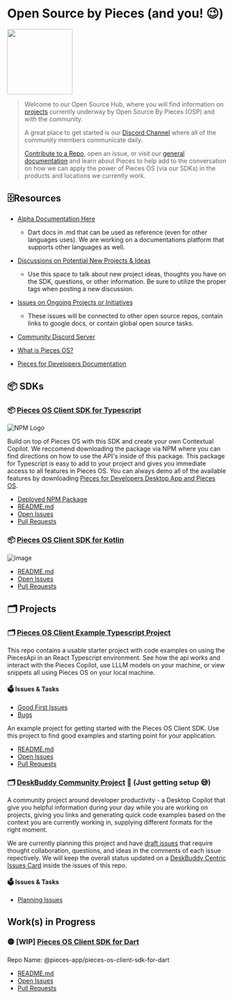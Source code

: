 # Open Source by Pieces (and you! 😉)

<img height="150px" src="https://github.com/pieces-app/opensource/assets/55861512/29ecef11-132a-435e-a039-cb6347490294" />

> Welcome to our Open Source Hub, where you will find information on [projects](/#Projects) currently underway by Open Source By Pieces (OSP) and with the community.
>
> A great place to get started is our [Discord Channel](https://discord.gg/getpieces) where all of the community members communicate daily.
> 
> [Contribute to a Repo](/#Projects), open an issue, or visit our [general documentation](https://docs.pieces.app) and learn about Pieces to help add to the conversation on how we can apply the power of Pieces OS (via our SDKs) in the products and locations we currently work.

## 🗄️Resources 
* [Alpha Documentation Here](https://github.com/pieces-app/pieces-os-client-sdk-for-dart/tree/main/doc)
  - Dart docs in .md that can be used as reference (even for other languages uses). We are working on a documentations platform that supports other languages as well.

* [Discussions on Potential New Projects & Ideas](https://github.com/pieces-app/opensource/discussions)
  - Use this space to talk about new project ideas, thoughts you have on the SDK, questions, or other information. Be sure to utilize the proper tags when posting a new discussion. 
* [Issues on Ongoing Projects or Initiatives](https://github.com/pieces-app/opensource/issues)
  - These issues will be connected to other open source repos, contain links to google docs, or contain global open source tasks.
* [Community Discord Server](https://discord.gg/getpieces)
* [What is Pieces OS?](https://docs.pieces.app/installation-getting-started/pieces-os)
* [Pieces for Developers Documentation](https://docs.pieces.app)

## 📦 SDKs

### 📦 [Pieces OS Client SDK for Typescript](https://github.com/pieces-app/pieces-os-client-sdk-for-typescript) 
![NPM Logo](https://github.com/pieces-app/opensource/assets/55861512/40b41998-84a8-4f75-b4b5-c933c813e8fa)

Build on top of Pieces OS with this SDK and create your own Contextual Copilot. We reccomend downloading the package via NPM where you can find directions on how to use the API's inside of this package. This package for Typescript is easy to add to your project and gives you immediate access to all features in Pieces OS. You can always demo all of the available features by downloading [Pieces for Developers Desktop App and Pieces OS](https://docs.pieces.app/installation-getting-started/what-am-i-installing).

* [Deployed NPM Package](https://www.npmjs.com/package/@pieces.app/pieces-os-client)
* [README.md](https://github.com/pieces-app/pieces-os-client-sdk-for-typescript#readme)
* [Open Issues](https://github.com/pieces-app/pieces-os-client-sdk-for-typescript/issues)
* [Pull Requests](https://github.com/pieces-app/pieces-os-client-sdk-for-typescript/pulls)

### 📦 [Pieces OS Client SDK for Kotlin](https://github.com/pieces-app/pieces-os-client-sdk-for-kotlin) 

![image](https://github.com/pieces-app/opensource/assets/55861512/962a7681-f15b-4fb4-89de-defd946f3a5d)

* [README.md](https://github.com/pieces-app/pieces-os-client-sdk-for-kotlin#readme)
* [Open Issues](https://github.com/pieces-app/pieces-os-client-sdk-for-kotlin/issues)
* [Pull Requests](https://github.com/pieces-app/pieces-os-client-sdk-for-kotlin/pulls)

## 🗂️ Projects

###  🗂️ [Pieces OS Client Example Typescript Project](https://github.com/pieces-app/example-ts) 

This repo contains a usable starter project with code examples on using the PiecesApi in an React Typescript environment. See how the api works and interact with the Pieces Copilot, use LLLM models on your machine, or view snippets all using Pieces OS on your local machine. 

#### 🗳️ Issues & Tasks
- [Good First Issues](https://github.com/pieces-app/example-ts/issues?q=is%3Aopen+is%3Aissue+label%3A"good+first+issue")
- [Bugs](https://github.com/pieces-app/example-ts/issues?q=is%3Aopen+is%3Aissue+label%3Abug)

An example project for getting started with the Pieces OS Client SDK. Use this project to find good examples and starting point for your application.

* [README.md](https://github.com/pieces-app/example-ts#readme)
* [Open Issues](https://github.com/pieces-app/example-ts/issues)
* [Pull Requests](https://github.com/pieces-app/example-ts/pulls)

### 🗂️ [DeskBuddy Community Project](https://github.com/pieces-app/deskbuddy) 🔴 (Just getting setup 😅)
A community project around developer productivity - a Desktop Copilot that give you helpful information during your day while you are working on projects, giving you links and generating quick code examples based on the context you are currently working in, supplying different formats for the right moment. 

We are currently planning this project and have [draft issues](https://github.com/pieces-app/deskbuddy/issues) that require thought collaboration, questions, and ideas in the comments of each issue repectively. We will keep the overall status updated on a [DeskBuddy Centric Issues Card](https://github.com/pieces-app/opensource/issues/22) inside the issues of this repo.

#### 🗳️ Issues & Tasks
- [Planning Issues](https://github.com/pieces-app/deskbuddy/issues)

## Work(s) in Progress 

### 🟡 [WIP] [Pieces OS Client SDK for Dart](https://github.com/pieces-app/pieces-os-client-sdk-for-dart)
Repo Name: @pieces-app/pieces-os-client-sdk-for-dart
* [README.md](https://github.com/pieces-app/pieces-os-client-sdk-for-dart#readme)
* [Open Issues](https://github.com/pieces-app/pieces-os-client-sdk-for-dart/issues)
* [Pull Requests](https://github.com/pieces-app/pieces-os-client-sdk-for-dart/pulls)





 
